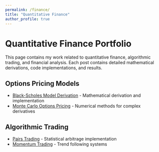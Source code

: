 ```yaml
---
permalink: /finance/
title: "Quantitative Finance"
author_profile: true
---
```


# Quantitative Finance Portfolio

This page contains my work related to quantitative finance, algorithmic trading, and financial analysis. Each post contains detailed mathematical derivations, code implementations, and results.

## Options Pricing Models
* [Black-Scholes Model Derivation](/blog_posts/black-scholes) - Mathematical derivation and implementation
* [Monte Carlo Options Pricing](/blog_posts/monte-carlo) - Numerical methods for complex derivatives

## Algorithmic Trading
* [Pairs Trading](/blog_posts/pairs-trading/) - Statistical arbitrage implementation
* [Momentum Trading](/blog_posts/momentum) - Trend following systems
